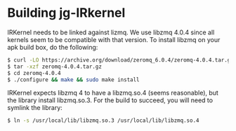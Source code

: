 # Building jg-IRkernel

IRKernel needs to be linked against lizmq. We use libzmq 4.0.4 since all kernels seem to be compatible with that version. To install libzmq on your apk build box, do the following: 

```bash 
$ curl -LO https://archive.org/download/zeromq_6.0.4/zeromq-4.0.4.tar.gz
$ tar -xzf zeromq-4.0.4.tar.gz
$ cd zeromq-4.0.4
$ ./configure && make && sudo make install
```

IRKernel expects libzmq 4 to have a libzmq.so.4 (seems reasonable), but the library install libzmq.so.3. For the build to succeed, you will need to symlink the library:

```bash
$ ln -s /usr/local/lib/libzmq.so.3 /usr/local/lib/libzmq.so.4
```
